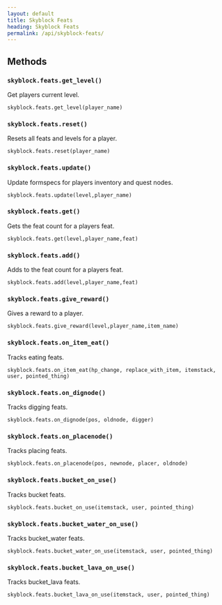 ```yaml
---
layout: default
title: Skyblock Feats
heading: Skyblock Feats
permalink: /api/skyblock-feats/
---
```



## Methods

### `skyblock.feats.get_level()`

Get players current level.

```
skyblock.feats.get_level(player_name)
```

### `skyblock.feats.reset()`

Resets all feats and levels for a player.

```
skyblock.feats.reset(player_name)
```

### `skyblock.feats.update()`

Update formspecs for players inventory and quest nodes.

```
skyblock.feats.update(level,player_name)
```

### `skyblock.feats.get()`

Gets the feat count for a players feat.

```
skyblock.feats.get(level,player_name,feat)
```

### `skyblock.feats.add()`

Adds to the feat count for a players feat.

```
skyblock.feats.add(level,player_name,feat)
```

### `skyblock.feats.give_reward()`

Gives a reward to a player.

```
skyblock.feats.give_reward(level,player_name,item_name)
```

### `skyblock.feats.on_item_eat()`

Tracks eating feats.

```
skyblock.feats.on_item_eat(hp_change, replace_with_item, itemstack, user, pointed_thing)
```

### `skyblock.feats.on_dignode()`

Tracks digging feats.

```
skyblock.feats.on_dignode(pos, oldnode, digger)
```

### `skyblock.feats.on_placenode()`

Tracks placing feats.

```
skyblock.feats.on_placenode(pos, newnode, placer, oldnode)
```

### `skyblock.feats.bucket_on_use()`

Tracks bucket feats.

```
skyblock.feats.bucket_on_use(itemstack, user, pointed_thing)
```

### `skyblock.feats.bucket_water_on_use()`

Tracks bucket_water feats.

```
skyblock.feats.bucket_water_on_use(itemstack, user, pointed_thing)
```

### `skyblock.feats.bucket_lava_on_use()`

Tracks bucket_lava feats.

```
skyblock.feats.bucket_lava_on_use(itemstack, user, pointed_thing)
```

